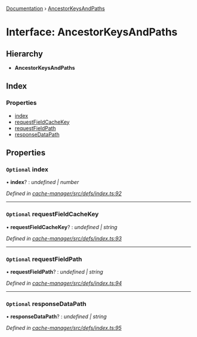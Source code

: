 [Documentation](../README.md) › [AncestorKeysAndPaths](ancestorkeysandpaths.md)

# Interface: AncestorKeysAndPaths

## Hierarchy

* **AncestorKeysAndPaths**

## Index

### Properties

* [index](ancestorkeysandpaths.md#optional-index)
* [requestFieldCacheKey](ancestorkeysandpaths.md#optional-requestfieldcachekey)
* [requestFieldPath](ancestorkeysandpaths.md#optional-requestfieldpath)
* [responseDataPath](ancestorkeysandpaths.md#optional-responsedatapath)

## Properties

### `Optional` index

• **index**? : *undefined | number*

*Defined in [cache-manager/src/defs/index.ts:92](https://github.com/badbatch/graphql-box/blob/2410fc32/packages/cache-manager/src/defs/index.ts#L92)*

___

### `Optional` requestFieldCacheKey

• **requestFieldCacheKey**? : *undefined | string*

*Defined in [cache-manager/src/defs/index.ts:93](https://github.com/badbatch/graphql-box/blob/2410fc32/packages/cache-manager/src/defs/index.ts#L93)*

___

### `Optional` requestFieldPath

• **requestFieldPath**? : *undefined | string*

*Defined in [cache-manager/src/defs/index.ts:94](https://github.com/badbatch/graphql-box/blob/2410fc32/packages/cache-manager/src/defs/index.ts#L94)*

___

### `Optional` responseDataPath

• **responseDataPath**? : *undefined | string*

*Defined in [cache-manager/src/defs/index.ts:95](https://github.com/badbatch/graphql-box/blob/2410fc32/packages/cache-manager/src/defs/index.ts#L95)*
